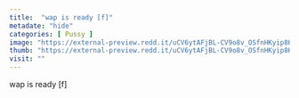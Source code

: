 ```yaml
---
title:  "wap is ready [f]"
metadate: "hide"
categories: [ Pussy ]
image: "https://external-preview.redd.it/uCV6ytAFjBL-CV9o8v_OSfnHKyip8KSbXjH2G_vCWnU.jpg?auto=webp&s=09fb6e1fa01be53153cc8b908255486453f80b56"
thumb: "https://external-preview.redd.it/uCV6ytAFjBL-CV9o8v_OSfnHKyip8KSbXjH2G_vCWnU.jpg?width=960&crop=smart&auto=webp&s=c2bafe184209fb4930b7406845cb59c011b2baef"
visit: ""
---
```

wap is ready [f]
